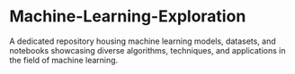 # Machine-Learning-Exploration
A dedicated repository housing machine learning models, datasets, and notebooks showcasing diverse algorithms, techniques, and applications in the field of machine learning.

